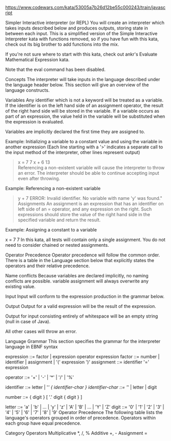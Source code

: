 
https://www.codewars.com/kata/53005a7b26d12be55c000243/train/javascript


Simpler Interactive interpreter (or REPL)
You will create an interpreter which takes inputs described below and produces outputs, storing state in between each input. This is a simplified version of the Simple Interactive Interpreter kata with functions removed, so if you have fun with this kata, check out its big brother to add functions into the mix.

If you're not sure where to start with this kata, check out ankr's Evaluate Mathematical Expression kata.

Note that the eval command has been disabled.

Concepts
The interpreter will take inputs in the language described under the language header below. This section will give an overview of the language constructs.

Variables
Any identifier which is not a keyword will be treated as a variable. If the identifier is on the left hand side of an assignment operator, the result of the right hand side will be stored in the variable. If a variable occurs as part of an expression, the value held in the variable will be substituted when the expression is evaluated.

Variables are implicitly declared the first time they are assigned to.

Example: Initializing a variable to a constant value and using the variable in another expression (Each line starting with a '>' indicates a separate call to the input method of the interpreter, other lines represent output)

>x = 7
    7
>x + 6
    13    
Referencing a non-existent variable will cause the interpreter to throw an error. The interpreter should be able to continue accepting input even after throwing.

Example: Referencing a non-existent variable

>y + 7
    ERROR: Invalid identifier. No variable with name 'y' was found."
Assignments
An assignment is an expression that has an identifier on left side of an = operator, and any expression on the right. Such expressions should store the value of the right hand side in the specified variable and return the result.

Example: Assigning a constant to a variable

x = 7
    7
In this kata, all tests will contain only a single assignment. You do not need to consider chained or nested assignments.

Operator Precedence
Operator precedence will follow the common order. There is a table in the Language section below that explicitly states the operators and their relative precedence.

Name conflicts
Because variables are declared implicitly, no naming conflicts are possible. variable assignment will always overwrite any existing value.

Input
Input will conform to the expression production in the grammar below.

Output
Output for a valid expression will be the result of the expression.

Output for input consisting entirely of whitespace will be an empty string (null in case of Java).

All other cases will throw an error.

Language
Grammar
This section specifies the grammar for the interpreter language in EBNF syntax

expression      ::= factor | expression operator expression
factor          ::= number | identifier | assignment | '(' expression ')'
assignment      ::= identifier '=' expression

operator        ::= '+' | '-' | '*' | '/' | '%'

identifier      ::= letter | '_' { identifier-char }
identifier-char ::= '_' | letter | digit

number          ::= { digit } [ '.' digit { digit } ]

letter          ::= 'a' | 'b' | ... | 'y' | 'z' | 'A' | 'B' | ... | 'Y' | 'Z'
digit           ::= '0' | '1' | '2' | '3' | '4' | '5' | '6' | '7' | '8' | '9'
Operator Precedence
The following table lists the language's operators grouped in order of precedence. Operators within each group have equal precedence.

Category	Operators
Multiplicative	*, /, %
Additive	+, -
Assignment	=
